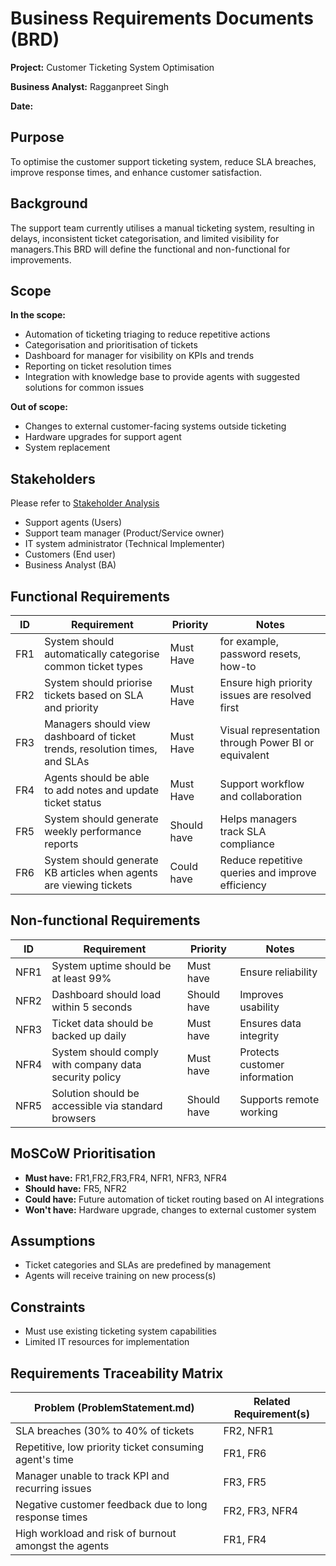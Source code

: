 # Business Requirements Documents (BRD)

**Project:** Customer Ticketing System Optimisation

**Business Analyst:** Ragganpreet Singh

**Date:**

## Purpose
To optimise the customer support ticketing system, reduce SLA breaches, improve response times, and enhance customer satisfaction.

## Background
The support team currently utilises a manual ticketing system, resulting in delays, inconsistent ticket categorisation, and limited visibility for managers.This BRD will define the functional and non-functional for improvements.

## Scope
**In the scope:**
- Automation of ticketing triaging to reduce repetitive actions
- Categorisation and prioritisation of tickets
- Dashboard for manager for visibility on KPIs and trends
- Reporting on ticket resolution times
- Integration with knowledge base to provide agents with suggested solutions for common issues

**Out of scope:**
- Changes to external customer-facing systems outside ticketing
- Hardware upgrades for support agent
- System replacement

## Stakeholders
Please refer to [Stakeholder Analysis](StakeholderAnalysis.md)
- Support agents (Users)
- Support team manager (Product/Service owner)
- IT system administrator (Technical Implementer)
- Customers (End user)
- Business Analyst (BA)

## Functional Requirements
| ID  | Requirement                                                     | Priority    | Notes                                                     |
|-----|-----------------                                                |-------------|--------|
| FR1 | System should automatically categorise common ticket types                | Must Have  | for example, password resets, how-to                      |
| FR2 | System should priorise tickets based on SLA and priority     | Must Have|Ensure high priority issues are resolved first |
|FR3 | Managers should view dashboard of ticket trends, resolution times, and SLAs | Must Have | Visual representation through Power BI or equivalent | 
|FR4 | Agents should be able to add notes and update ticket status | Must Have | Support workflow and collaboration |
|FR5 | System should generate weekly performance reports | Should have | Helps managers track SLA compliance |
|FR6 | System should generate KB articles when agents are viewing tickets | Could have | Reduce repetitive queries and improve efficiency|

## Non-functional Requirements
| ID  | Requirement     | Priority    | Notes |
|-----|-----------------|-------------|--------|
| NFR1 | System uptime should be at least 99%| Must have | Ensure reliability|
| NFR2 | Dashboard should load within 5 seconds | Should have | Improves usability |
| NFR3 | Ticket data should be backed up daily | Must have | Ensures data integrity |
| NFR4 | System should comply with company data security policy | Must have | Protects customer information|
| NFR5 | Solution should be accessible via standard browsers | Should have | Supports remote working |

## MoSCoW Prioritisation
- **Must have:** FR1,FR2,FR3,FR4, NFR1, NFR3, NFR4
- **Should have:** FR5, NFR2
- **Could have:** Future automation of ticket routing based on AI integrations
- **Won't have:** Hardware upgrade, changes to external customer system
  
## Assumptions
- Ticket categories and SLAs are predefined by management
- Agents will receive training on new process(s)

## Constraints
- Must use existing ticketing system capabilities
- Limited IT resources for implementation

## Requirements Traceability Matrix
| Problem (ProblemStatement.md)  | Related Requirement(s) |
|-----|-------------------------|
|SLA breaches (30% to 40% of tickets | FR2, NFR1|
|Repetitive, low priority ticket consuming agent's time| FR1, FR6|
|Manager unable to track KPI and recurring issues| FR3, FR5|
|Negative customer feedback due to long response times| FR2, FR3, NFR4|
|High workload and risk of burnout amongst the agents| FR1, FR4|
